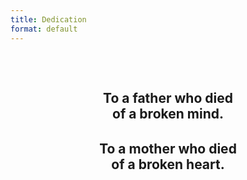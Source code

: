 ```yaml
---
title: Dedication
format: default
---
```


<center>
<h2>
<b>
<br>
<p>
To a father who died<br>of a broken mind.
</p>
  
<p style="padding-top:10px;">
To a mother who died<br>of a broken heart.
</p>
<br>
&nbsp;
</b>
</h2>
</center>

<!-- <p>
<h2><b>Thank you for the world<br>&nbsp;and everything that’s in it.</b></h2>
</p> -->






